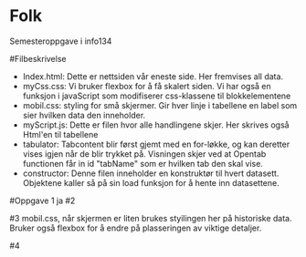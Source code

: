 # Folk
Semesteroppgave i info134

#Filbeskrivelse
 - Index.html:
 Dette er nettsiden vår eneste side. Her fremvises all data.
 - myCss.css: Vi bruker flexbox for å få skalert siden. Vi har også en funksjon i javaScript som modifiserer css-klassene til blokkelementene
 - mobil.css: styling for små skjermer. Gir hver linje i tabellene en label som sier hvilken data den inneholder.
 - myScript.js: Dette er filen hvor alle handlingene skjer. Her skrives også Html'en til tabellene
 - tabulator: Tabcontent blir først gjemt med en for-løkke, 
 og kan deretter vises igjen når de blir trykket på. Visningen skjer ved at Opentab functionen
 får in id "tabName" som er hvilken tab den skal vise.
 - constructor: Denne filen inneholder en konstruktør til hvert datasett. Objektene kaller så på sin load funksjon for å hente inn datasettene.

 #Oppgave 1
ja
 #2
 
 #3
 mobil.css, når skjermen er liten brukes styilingen her på historiske data. Bruker også flexbox for å endre på plasseringen av viktige detaljer.
 
 #4


